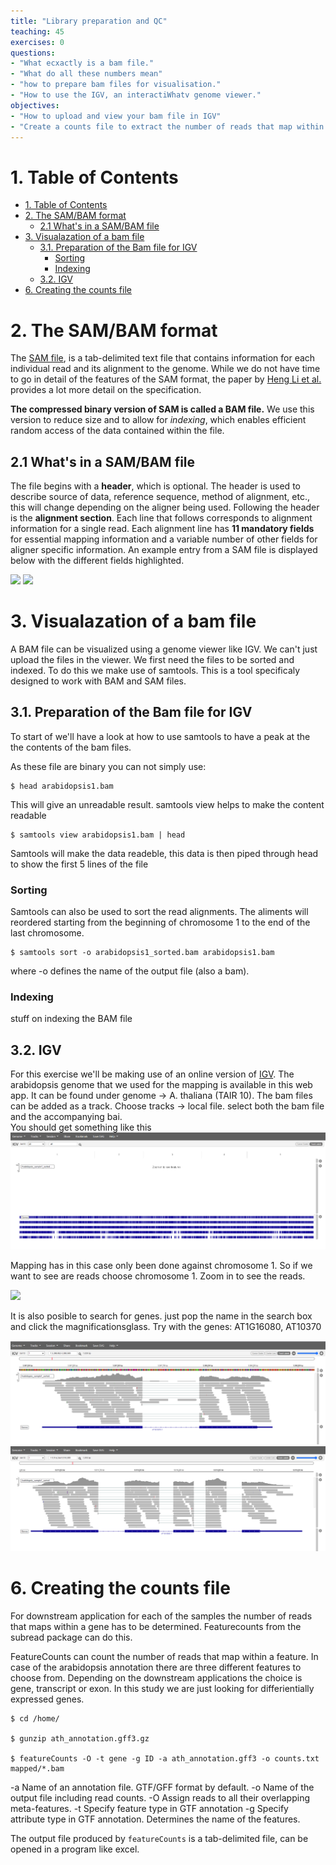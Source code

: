 ```yaml
---
title: "Library preparation and QC"
teaching: 45
exercises: 0
questions:
- "What ecxactly is a bam file."
- "What do all these numbers mean"
- "how to prepare bam files for visualisation."
- "How to use the IGV, an interactiWhatv genome viewer."
objectives:
- "How to upload and view your bam file in IGV"
- "Create a counts file to extract the number of reads that map within a gene, using featureCounts"
---
```


# 1. Table of Contents
<!-- TOC -->

- [1. Table of Contents](#1-table-of-contents)
- [2. The SAM/BAM format](#2-the-sambam-format)
    - [2.1 What's in a SAM/BAM file](#21-whats-in-a-sambam-file)
- [3. Visualazation of a bam file](#3-visualazation-of-a-bam-file)
    - [3.1. Preparation of the Bam file for IGV](#31-preparation-of-the-bam-file-for-igv)
        - [Sorting](#sorting)
        - [Indexing](#indexing)
    - [3.2. IGV](#32-igv)
- [6. Creating the counts file](#6-creating-the-counts-file)

<!-- /TOC -->

# 2. The SAM/BAM format
The [SAM file](https://github.com/adamfreedman/knowyourdata-genomics/blob/gh-pages/lessons/01-know_your_data.md#aligned-reads-sam),
is a tab-delimited text file that contains information for each individual read and its alignment to the genome. While we do not
have time to go in detail of the features of the SAM format, the paper by
[Heng Li et al.](http://bioinformatics.oxfordjournals.org/content/25/16/2078.full) provides a lot more detail on the specification.

**The compressed binary version of SAM is called a BAM file.** We use this version to reduce size and to allow for *indexing*, which enables efficient random access of the data contained within the file.

## 2.1 What's in a SAM/BAM file
The file begins with a **header**, which is optional. The header is used to describe source of data, reference sequence, method of
alignment, etc., this will change depending on the aligner being used. Following the header is the **alignment section**. Each line
that follows corresponds to alignment information for a single read. Each alignment line has **11 mandatory fields** for essential
mapping information and a variable number of other fields for aligner specific information. An example entry from a SAM file is
displayed below with the different fields highlighted.

<img src="../img/sam_bam_1.png">

<img src="../img/sam_bam2.png">

# 3. Visualazation of a bam file

A BAM file can be visualized using a genome viewer like IGV.
We can't just upload the files in the viewer. We first need the files to be sorted and indexed.
To do this we make use of samtools. This is a tool specificaly designed to work with BAM and SAM files.

## 3.1. Preparation of the Bam file for IGV

To start of we'll have a look at how to use samtools to have a peak at the the contents of the bam files. 

As these file are binary you can not simply use:

~~~
$ head arabidopsis1.bam
~~~

This will give an unreadable result.
samtools view helps to make the content readable

~~~
$ samtools view arabidopsis1.bam | head
~~~

Samtools will make the data readeble, this data is then piped through head to show the first 5 lines of the file

### Sorting

Samtools can also be used to sort the read alignments. The aliments will reordered starting from the beginning of chromosome 1 to the end of the last chromosome.

~~~
$ samtools sort -o arabidopsis1_sorted.bam arabidopsis1.bam
~~~

where -o defines the name of the output file (also a bam).

### Indexing

stuff on indexing the BAM file

## 3.2. IGV

For this exercise we'll be making use of an online version of [IGV](https://igv.org/app/). 
The arabidopsis genome that we used for the mapping is available in this web app. It can be found under genome -> A. thaliana (TAIR 10). The bam files can be added as a track. Choose tracks -> local file.
select both the bam file and the accompanying bai.<br/>
You should get something like this
<img src="../img/fullgenomeIGV.png">


Mapping has in this case only been done against chromosome 1. So if we want to see are reads choose chromosome 1. Zoom in to see the reads.

<img src="../img/sam_bam_1.png">

It is also posible to search for genes. just pop the name in the search box and click the magnificationsglass. Try with the genes: AT1G16080, AT10370

<img src="../img/gene10370.png">
<img src="../img/gene16080.png">

# 6. Creating the counts file

For downstream application for each of the samples the number of reads that maps within a gene has to be determined.
Featurecounts from the subread package can do this.

FeatureCounts can count the number of reads that map within a feature. In case of the arabidopsis annotation there are three different features to choose from. Depending on the downstream applications the choice is gene, transcript or exon. In this study we are just looking for differientially expressed genes.

~~~
$ cd /home/

$ gunzip ath_annotation.gff3.gz

$ featureCounts -O -t gene -g ID -a ath_annotation.gff3 -o counts.txt mapped/*.bam
~~~

-a <string>         Name of an annotation file. GTF/GFF format by default.
-o <string>         Name of the output file including read counts.
-O                  Assign reads to all their overlapping meta-features.
-t <string>         Specify feature type in GTF annotation
-g <string>         Specify attribute type in GTF annotation. Determines the name of the features.

The output file produced by `featureCounts` is a tab-delimited file, can be opened in a program like excel.